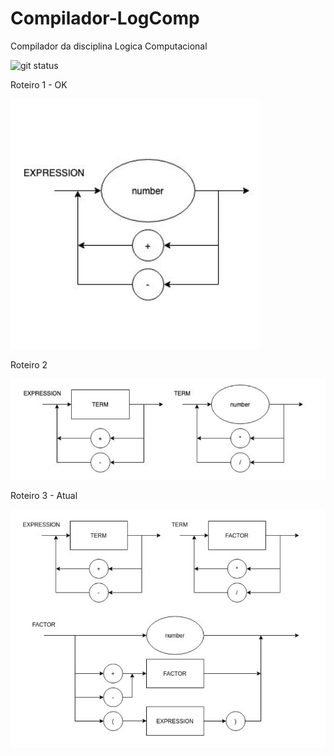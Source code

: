 # Compilador-LogComp

Compilador da disciplina Logica Computacional

![git status](http://3.129.230.99/svg/roguetaver/Compilador-LogComp/)

Roteiro 1 - OK

![Alt text](diagrama-roteiro1.png?raw=true "Diagrama Sintático Roteiro 1")

Roteiro 2

![Alt text](diagrama-roteiro2.png?raw=true "Diagrama Sintático Roteiro 2")

Roteiro 3 - Atual

![Alt text](diagrama-roteiro3.png?raw=true "Diagrama Sintático Roteiro 3 (ATUAL)")

